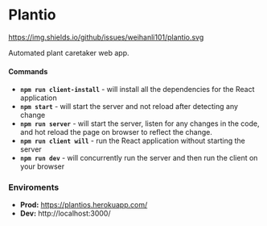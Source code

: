 # Plantio
https://img.shields.io/github/issues/weihanli101/plantio.svg

Automated plant caretaker web app.

#### Commands
-  **`npm run client-install`**  - will install all the dependencies for the React application
- **`npm start`** - will start the server and not reload after detecting any change
- **`npm run server`** -  will start the server, listen for any changes in the code, and hot reload the page on browser to reflect the change.
- **`npm run client will`** - run the React application without starting the server
- **`npm run dev`** - will concurrently run the server and then run the client on your browser


### Enviroments
- **Prod:** https://plantios.herokuapp.com/
- **Dev:** http://localhost:3000/
